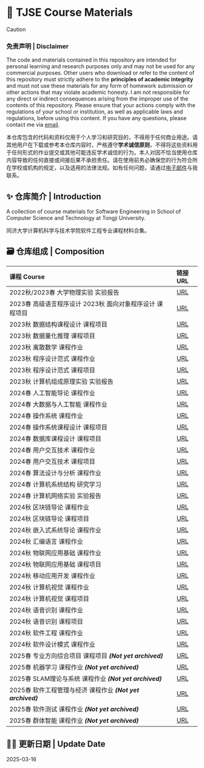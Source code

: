 # 🎉 TJSE Course Materials

> [!CAUTION]
> ### 免责声明 | Disclaimer
> 
> The code and materials contained in this repository are intended for personal learning and research purposes only and may not be used for any commercial purposes. Other users who download or refer to the content of this repository must strictly adhere to the **principles of academic integrity** and must not use these materials for any form of homework submission or other actions that may violate academic honesty. I am not responsible for any direct or indirect consequences arising from the improper use of the contents of this repository. Please ensure that your actions comply with the regulations of your school or institution, as well as applicable laws and regulations, before using this content. If you have any questions, please contact me via [email](mailto:minmuslin@outlook.com).
>
> 本仓库包含的代码和资料仅用于个人学习和研究目的，不得用于任何商业用途。请其他用户在下载或参考本仓库内容时，严格遵守**学术诚信原则**，不得将这些资料用于任何形式的作业提交或其他可能违反学术诚信的行为。本人对因不恰当使用仓库内容导致的任何直接或间接后果不承担责任。请在使用前务必确保您的行为符合所在学校或机构的规定，以及适用的法律法规。如有任何问题，请通过[电子邮件](mailto:minmuslin@outlook.com)与我联系。

## ✨ 仓库简介 | Introduction

A collection of course materials for Software Engineering in School of Computer Science and Technology at Tongji University.

同济大学计算机科学与技术学院软件工程专业课程材料合集。

## 🗃️ 仓库组成 | Composition

| 课程 Course | 链接 URL |
| :--- | :---: |
| 2022秋/2023春 大学物理实验 实验报告 | [URL](https://github.com/MinmusLin/University_Physics_Experiment_Reports) |
| 2023春 高级语言程序设计 2023秋 面向对象程序设计 课程项目 | [URL](https://github.com/MinmusLin/Advanced_Language_Programming_and_OOP_Course_Projects) |
| 2023秋 数据结构课程设计 课程项目 | [URL](https://github.com/MinmusLin/Data_Structures_Course_Projects) |
| 2023秋 数据量化推理 课程项目 | [URL](https://github.com/MinmusLin/Quantitative_Reasoning_Course_Project) |
| 2023秋 离散数学 课程作业 | [URL](https://github.com/MinmusLin/Discrete_Mathematics_Course_Assignments) |
| 2023秋 程序设计范式 课程作业 | [URL](https://github.com/MinmusLin/Programming_Paradigms_Course_Assignments) |
| 2023秋 程序设计范式 课程项目 | [URL](https://github.com/MinmusLin/Teamfight_Tactics) |
| 2023秋 计算机组成原理实验 实验报告 | [URL](https://github.com/MinmusLin/Computer_Organization_Experiment_Reports) |
| 2024春 人工智能导论 课程作业 | [URL](https://github.com/MinmusLin/Introduction_to_Artificial_Intelligence_Course_Assignments) |
| 2024春 大数据与人工智能 课程作业 | [URL](https://github.com/MinmusLin/Big_Data_and_Artificial_Intelligence_Course_Assignments) |
| 2024春 操作系统 课程作业 | [URL](https://github.com/MinmusLin/Operating_System_Course_Assignments) |
| 2024春 操作系统课程设计 课程项目 | [URL](https://github.com/MinmusLin/Minmus_Operating_System_in_Rust) |
| 2024春 数据库课程设计 课程项目 | [URL](https://github.com/MinmusLin/PetJoy) |
| 2024春 用户交互技术 课程作业 | [URL](https://github.com/MinmusLin/Human_Computer_Interface_Course_Assignments) |
| 2024春 用户交互技术 课程项目 | [URL](https://github.com/MinmusLin/Story_Lingo_Kids) |
| 2024春 算法设计与分析 课程作业 | [URL](https://github.com/MinmusLin/Analysis_and_Design_of_Algorithms_Course_Assignments) |
| 2024春 计算机系统结构 研究学习 | [URL](https://github.com/MinmusLin/Computer_Architecture_Research_Study) |
| 2024春 计算机网络实验 实验报告 | [URL](https://github.com/MinmusLin/Computer_Network_Experiment_Reports) |
| 2024秋 区块链导论 课程作业 | [URL](https://github.com/MinmusLin/Introduction_to_Blockchain) |
| 2024秋 区块链导论 课程项目 | [URL](https://github.com/MinmusLin/Miel_Link) |
| 2024秋 嵌入式系统导论 课程作业 | [URL](https://github.com/MinmusLin/Introduction_to_Embedded_Systems_Course_Assignments) |
| 2024秋 汇编语言 课程作业 | [URL](https://github.com/MinmusLin/Assembly_Language_Course_Assignments) |
| 2024秋 物联网应用基础 课程作业 | [URL](https://github.com/MinmusLin/Fundamentals_of_IoT_Applications_Course_Assignments) |
| 2024秋 物联网应用基础 课程项目 | [URL](https://github.com/MinmusLin/Regional_THP_Data_Publishing_Subscription_and_Analysis_System) |
| 2024秋 移动应用开发 课程作业 | [URL](https://github.com/MinmusLin/Mobile_Application_Development_Course_Assignments) |
| 2024秋 计算机视觉 课程作业 | [URL](https://github.com/MinmusLin/Computer_Vision_Course_Assignments) |
| 2024秋 计算机视觉 课程项目 | [URL](https://github.com/MinmusLin/Speedbump_Detection_and_Distance_Measurement) |
| 2024秋 语音识别 课程作业 | [URL](https://github.com/MinmusLin/Speech_Recognition_Course_Assignments) |
| 2024秋 语音识别 课程项目 | [URL](https://github.com/MinmusLin/Meeting_Minutes_Assistant) |
| 2024秋 软件工程 课程作业 | [URL](https://github.com/MinmusLin/Software_Engineering_Course_Assignments) |
| 2024秋 软件设计模式 课程作业 | [URL](https://github.com/MinmusLin/Software_Design_Patterns_Course_Assignments) |
| 2025春 专业方向综合项目 课程项目 ***(Not yet archived)*** | [URL](https://github.com/MinmusLin/Diagnosis_of_Diabetic_Retinopathy) |
| 2025春 机器学习 课程作业 ***(Not yet archived)*** | [URL](https://github.com/MinmusLin/Machine_Learning_Course_Assignments) |
| 2025春 SLAM理论与系统 课程作业 ***(Not yet archived)*** | [URL](https://github.com/MinmusLin/SLAM_Theory_and_Systems_Course_Assignments) |
| 2025春 软件工程管理与经济 课程作业 ***(Not yet archived)*** | [URL](https://github.com/MinmusLin/Software_Engineering_Management_and_Economics_Course_Assignments) |
| 2025春 软件测试 课程作业 ***(Not yet archived)*** | [URL](https://github.com/MinmusLin/Software_Testing_Course_Assignments) |
| 2025春 群体智能 课程作业 ***(Not yet archived)*** | [URL](https://github.com/MinmusLin/Swarm_Intelligence_Course_Assignments) |

## 🧑‍💻 更新日期 | Update Date

2025-03-16
